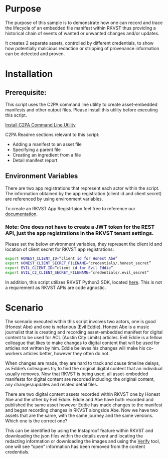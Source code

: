 # Purpose

The purpose of this sample is to demonstrate how one can record and trace the lifecycle of an embedded file manifest within RKVST thus providing a historical chain of events of wanted or unwanted changes and/or updates.

It creates 2 separate assets, controlled by different credentials, to show how potentially malicious redaction or stripping of provenance information can be detected and proven.

# Installation

## Prerequisite:

This script uses the C2PA command line utility to create asset-embedded manifests and other output files. Please install this utility before executing this script. 

[Install C2PA Command Line Utility](https://github.com/contentauth/c2patool)

C2PA Readme sections relevant to this script: 
- Adding a manifest to an asset file 
- Specifying a parent file 
- Creating an ingredient from a file 
- Detail manifest report 

## Environment Variables

There are two app registrations that represent each actor within the script.  The information obtained by the app registration (client id and client secret) are referenced by using environment variables. 

To create an RKVST App Registrtaion feel free to reference our [documentation](https://docs.rkvst.com/developers/developer-patterns/getting-access-tokens-using-app-registrations/). 

### Note: One does not have to create a JWT token for the REST API, just the app registrations in the RKVST tenant settings.

Please set the below environment variables, they represent the client id and location of client secret for RKVST app registrations:

```bash
export HONEST_CLIENT_ID=”client id for Honest Abe” 
export HONEST_CLIENT_SECRET_FILENAME=”credentials/.honest_secret” 
export EVIL_CLIENT_ID=”client id for Evil Eddie” 
export EVIL_C2_CLIENT_SECRET_FILENAME=”credentials/.evil_secret” 
```

In addition, this script utilizes RKVST Python3 SDK, located [here](https://github.com/rkvst/rkvst-python).  This is not a requirement as RKVST APIs are code agnostic. 

# Scenario

The scenario executed within this script involves two actors, one is good (Honest Abe) and one is nefarious (Evil Eddie).  Honest Abe is a music journalist that is creating and recording asset-embedded manifest for digital content to be used for ACL (Austin City Limits) articles.  Evil Eddie is a fellow colleague that likes to make changes to digital content that will be used for articles not written by him.  Eddie believes his changes will make his co-workers articles better, however they often do not. 

When changes are made, they are hard to track and cause timeline delays, as Eddie’s colleagues try to find the original digital content that an individual usually removes.  Now that RKVST is being used, all asset-embedded manifests for digital content are recorded including: the original content, any changes/updates and related detail files.  

There are two digital content assets recorded within RKVST one by Honest Abe and the other by Evil Eddie.  Eddie and Abe have both recorded and published the same asset however Eddie has made changes to the manifest and began recording changes in RKVST alongside Abe.  Now we have two assets that are the same, with the same journey and the same versions. Which one is the correct one?   

This can be identified by using the Instaproof feature within RKVST and downloading the json files within the details event and locating the redacting information or downloading the images and using the [Verify](https://verify.contentauthenticity.org/inspect) tool, one will see “open” information has been removed from the content credentials.  